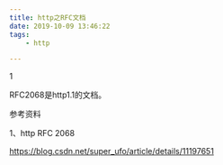 ```yaml
---
title: http之RFC文档
date: 2019-10-09 13:46:22
tags:		
	- http

---
```


1

RFC2068是http1.1的文档。



参考资料

1、http RFC 2068

https://blog.csdn.net/super_ufo/article/details/11197651